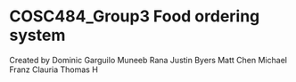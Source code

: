 # COSC484_Group3 Food ordering system

Created by
Dominic Garguilo
Muneeb Rana
Justin Byers
Matt Chen
Michael Franz
Clauria
Thomas H

